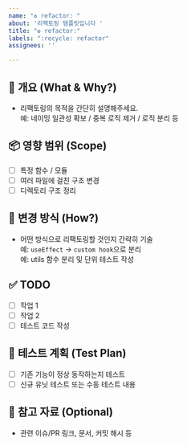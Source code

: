 ```yaml
---
name: "♻️ refactor: "
about: '리팩토링 템플릿입니다 '
title: "♻️ refactor:"
labels: ":recycle: refactor"
assignees: ''

---
```


## 📌 개요 (What & Why?)
- 리팩토링의 목적을 간단히 설명해주세요.  
  예: 네이밍 일관성 확보 / 중복 로직 제거 / 로직 분리 등

## 📦 영향 범위 (Scope)
- [ ] 특정 함수 / 모듈
- [ ] 여러 파일에 걸친 구조 변경
- [ ] 디렉토리 구조 정리

## 🧩 변경 방식 (How?)
- 어떤 방식으로 리팩토링할 것인지 간략히 기술  
  예: `useEffect` → `custom hook`으로 분리  
  예: utils 함수 분리 및 단위 테스트 작성

## ✅ TODO
- [ ] 작업 1
- [ ] 작업 2
- [ ] 테스트 코드 작성

## 🧪 테스트 계획 (Test Plan)
- [ ] 기존 기능이 정상 동작하는지 테스트
- [ ] 신규 유닛 테스트 또는 수동 테스트 내용

## 📎 참고 자료 (Optional)
- 관련 이슈/PR 링크, 문서, 커밋 해시 등
